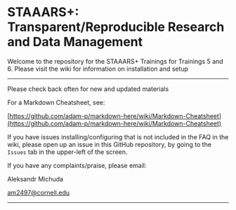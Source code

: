 # STAAARS+: Transparent/Reproducible Research and Data Management

Welcome to the repository for the STAAARS+ Trainings for Trainings 5 and 6. Please visit the wiki for information on installation and setup

---

Please check back often for new and updated materials

For a Markdown Cheatsheet, see:

[https://github.com/adam-p/markdown-here/wiki/Markdown-Cheatsheet](https://github.com/adam-p/markdown-here/wiki/Markdown-Cheatsheet)


If you have issues installing/configuring that is not included in the FAQ in the wiki, please open up an issue in this GitHub repository, by going to the `Issues` tab in the upper-left of the screen.

If you have any complaints/praise, please email:

Aleksandr Michuda

[am2497@cornell.edu](mailto:am2497@cornell.edu)

---
